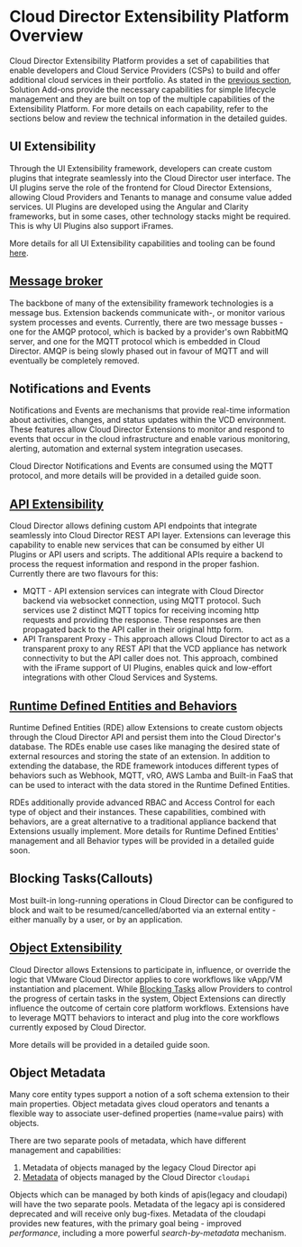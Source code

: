 # Cloud Director Extensibility Platform Overview
Cloud Director Extensibility Platform provides a set of capabilities that enable developers and Cloud Service Providers (CSPs) to build and offer additional cloud services in their portfolio. As stated in the [previous section](../extension-sdk/extension-sdk.md), Solution Add-ons provide the necessary capabilities for simple lifecycle management and they are built on top of the multiple capabilities of the Extensibility Platform. For more details on each capability, refer to the sections below and review the technical information in the detailed guides.

## UI Extensibility
Through the UI Extensibility framework, developers can create custom plugins that integrate seamlessly into the Cloud Director user interface. The UI plugins serve the role of the frontend for Cloud Director Extensions, allowing Cloud Providers and Tenants to manage and consume value added services. UI Plugins are developed using the Angular and Clarity frameworks, but in some cases, other technology stacks might be required. This is why UI Plugins also support iFrames.

More details for all UI Extensibility capabilities and tooling can be found [here](ui-plugins.md).

## [Message broker](message-broker.md)
The backbone of many of the extensibility framework technologies is a message bus. Extension backends communicate with-, or monitor various system processes and events. Currently, there are two message busses - one for the AMQP protocol, which is backed by a provider's own RabbitMQ server, and one for the MQTT protocol which is embedded in Cloud Director. AMQP is being slowly phased out in favour of MQTT and will eventually be completely removed.

## Notifications and Events
Notifications and Events are mechanisms that provide real-time information about activities, changes, and status updates within the VCD environment. These features allow Cloud Director Extensions to monitor and respond to events that occur in the cloud infrastructure and enable various monitoring, alerting, automation and external system integration usecases.

Cloud Director Notifications and Events are consumed using the MQTT protocol, and more details will be provided in a detailed guide soon.

## [API Extensibility](api-extensibility.md)
Cloud Director allows defining custom API endpoints that integrate seamlessly into Cloud Director REST API layer. Extensions can leverage this capability to enable new services that can be consumed by either UI Plugins or API users and scripts. The additional APIs require a backend to process the request information and respond in the proper fashion. Currently there are two flavours for this:

- MQTT - API extension services can integrate with Cloud Director backend via websocket connection, using MQTT protocol. Such services use 2 distinct MQTT topics for receiving incoming http requests and providing the response. These responses are then propagated back to the API caller in their original http form.
- API Transparent Proxy - This approach allows Cloud Director to act as a transparent proxy to any REST API that the VCD appliance has network connectivity to but the API caller does not. This approach, combined with the iFrame support of UI Plugins, enables quick and low-effort integrations with other Cloud Services and Systems.

## [Runtime Defined Entities and Behaviors](defined-entities/defined-entities-overview.md)

Runtime Defined Entities (RDE) allow Extensions to create custom objects through the Cloud Director API and persist them into the Cloud Director's database. The RDEs enable use cases like managing the desired state of external resources and storing the state of an extension. In addition to extending the database, the RDE framework intoduces different types of behaviors such as Webhook, MQTT, vRO, AWS Lamba and Built-in FaaS that can be used to interact with the data stored in the Runtime Defined Entities.

RDEs additionally provide advanced RBAC and Access Control for each type of object and their instances. These capabilities, combined with behaviors, are a great alternative to a traditional appliance backend that Extensions usually implement. More details for Runtime Defined Entities' management and all Behavior types will be provided in a detailed guide soon.

## Blocking Tasks(Callouts)
Most built-in long-running operations in Cloud Director can be configured to block and wait to be resumed/cancelled/aborted via an external entity - either manually by a user, or by an application.

## [Object Extensibility](object-extensibility.md)
Cloud Director allows Extensions to participate in, influence, or override the logic that VMware Cloud Director applies
to core workflows like vApp/VM instantiation and placement. While [Blocking Tasks](https://docs.vmware.com/en/VMware-Cloud-Director/10.5/VMware-Cloud-Director-Service-Provider-Admin-Guide/GUID-B61D23C2-CCCF-4B33-8692-642C80A24193.html)
allow Providers to control the progress of certain tasks in the system, Object Extensions can directly influence the
outcome of certain core platform workflows. Extensions have to leverage MQTT behaviors to interact and plug into the
core workflows currently exposed by Cloud Director.

More details will be provided in a detailed guide soon.

## Object Metadata
Many core entity types support a notion of a soft schema extension to their main properties. Object metadata gives cloud operators and tenants a flexible way to associate user-defined properties (name=value pairs) with objects.

There are two separate pools of metadata, which have different management and capabilities:
1. Metadata of objects managed by the legacy Cloud Director api
2. [Metadata](object-metadata-2.md) of objects managed by the Cloud Director `cloudapi`

Objects which can be managed by both kinds of apis(legacy and cloudapi) will have the two separate pools. Metadata of the legacy api is considered deprecated and will receive only bug-fixes. Metadata of the cloudapi provides new features, with the primary goal being - improved _performance_, including a more powerful _search-by-metadata_ mechanism.
